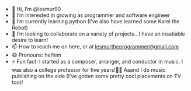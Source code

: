 - 👋 Hi, I’m @lesmur90
- 👀 I’m interested in growing as programmer and software engineer
- 🌱 I’m currently learning python (I've also have learned some Karel the Robot)
- 💞️ I’m looking to collaborate on  a variety of projects...I have an insatiable desire to learn!
- 📫 How to reach me on here, or at lesmurtheprogrammer@gmail.com
- 😄 Pronouns: he/him
- ⚡ Fun fact: I started as a composer, arranger, and conductor in music. I was also a college professor for five years!😮‍💨 Aaand I do music publishing on the side (I've gotten some pretty cool placements on TV too)! 
<!---
lesmur90/lesmur90 is a ✨ special ✨ repository because its `README.md` (this file) appears on your GitHub profile.
You can click the Preview link to take a look at your changes.
--->
